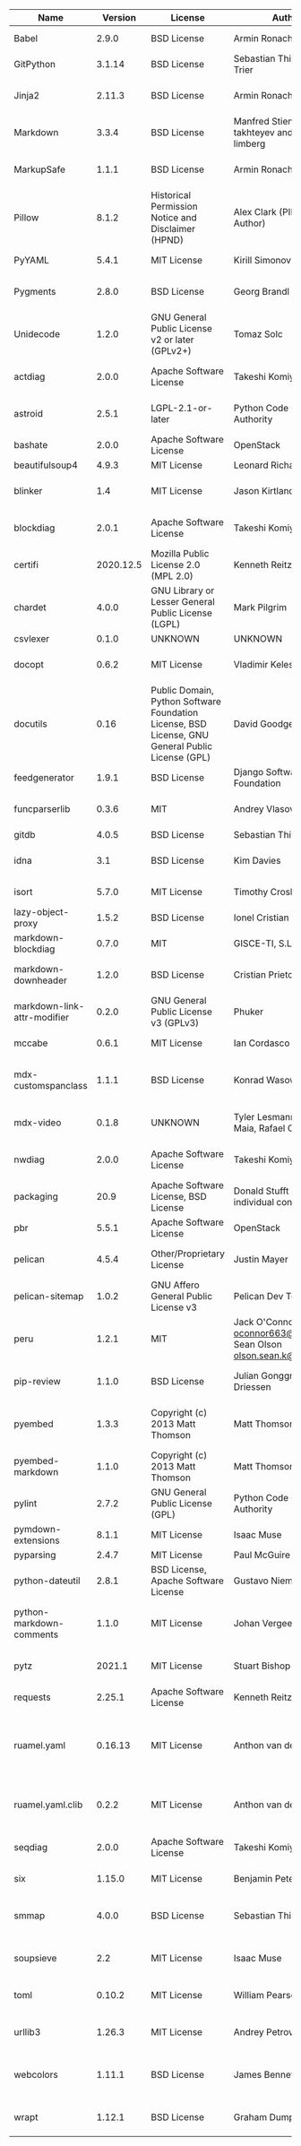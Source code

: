 | Name                        | Version   | License                                                                                          | Author                                                                    | URL                                                             | Description                                                                                                                  |
|-----------------------------|-----------|--------------------------------------------------------------------------------------------------|---------------------------------------------------------------------------|-----------------------------------------------------------------|------------------------------------------------------------------------------------------------------------------------------|
| Babel                       | 2.9.0     | BSD License                                                                                      | Armin Ronacher                                                            | http://babel.pocoo.org/                                         | Internationalization utilities                                                                                               |
| GitPython                   | 3.1.14    | BSD License                                                                                      | Sebastian Thiel, Michael Trier                                            | https://github.com/gitpython-developers/GitPython               | Python Git Library                                                                                                           |
| Jinja2                      | 2.11.3    | BSD License                                                                                      | Armin Ronacher                                                            | https://palletsprojects.com/p/jinja/                            | A very fast and expressive template engine.                                                                                  |
| Markdown                    | 3.3.4     | BSD License                                                                                      | Manfred Stienstra, Yuri takhteyev and Waylan limberg                      | https://Python-Markdown.github.io/                              | Python implementation of Markdown.                                                                                           |
| MarkupSafe                  | 1.1.1     | BSD License                                                                                      | Armin Ronacher                                                            | https://palletsprojects.com/p/markupsafe/                       | Safely add untrusted strings to HTML/XML markup.                                                                             |
| Pillow                      | 8.1.2     | Historical Permission Notice and Disclaimer (HPND)                                               | Alex Clark (PIL Fork Author)                                              | https://python-pillow.org                                       | Python Imaging Library (Fork)                                                                                                |
| PyYAML                      | 5.4.1     | MIT License                                                                                      | Kirill Simonov                                                            | https://pyyaml.org/                                             | YAML parser and emitter for Python                                                                                           |
| Pygments                    | 2.8.0     | BSD License                                                                                      | Georg Brandl                                                              | https://pygments.org/                                           | Pygments is a syntax highlighting package written in Python.                                                                 |
| Unidecode                   | 1.2.0     | GNU General Public License v2 or later (GPLv2+)                                                  | Tomaz Solc                                                                | UNKNOWN                                                         | ASCII transliterations of Unicode text                                                                                       |
| actdiag                     | 2.0.0     | Apache Software License                                                                          | Takeshi Komiya                                                            | http://blockdiag.com/                                           | actdiag generates activity-diagram image from text                                                                           |
| astroid                     | 2.5.1     | LGPL-2.1-or-later                                                                                | Python Code Quality Authority                                             | https://github.com/PyCQA/astroid                                | An abstract syntax tree for Python with inference support.                                                                   |
| bashate                     | 2.0.0     | Apache Software License                                                                          | OpenStack                                                                 | http://docs.openstack.org/developer/bashate/                    | A pep8 equivalent for bash scripts                                                                                           |
| beautifulsoup4              | 4.9.3     | MIT License                                                                                      | Leonard Richardson                                                        | http://www.crummy.com/software/BeautifulSoup/bs4/               | Screen-scraping library                                                                                                      |
| blinker                     | 1.4       | MIT License                                                                                      | Jason Kirtland                                                            | http://pythonhosted.org/blinker/                                | Fast, simple object-to-object and broadcast signaling                                                                        |
| blockdiag                   | 2.0.1     | Apache Software License                                                                          | Takeshi Komiya                                                            | http://blockdiag.com/                                           | blockdiag generates block-diagram image from text                                                                            |
| certifi                     | 2020.12.5 | Mozilla Public License 2.0 (MPL 2.0)                                                             | Kenneth Reitz                                                             | https://certifiio.readthedocs.io/en/latest/                     | Python package for providing Mozilla's CA Bundle.                                                                            |
| chardet                     | 4.0.0     | GNU Library or Lesser General Public License (LGPL)                                              | Mark Pilgrim                                                              | https://github.com/chardet/chardet                              | Universal encoding detector for Python 2 and 3                                                                               |
| csvlexer                    | 0.1.0     | UNKNOWN                                                                                          | UNKNOWN                                                                   | UNKNOWN                                                         | UNKNOWN                                                                                                                      |
| docopt                      | 0.6.2     | MIT License                                                                                      | Vladimir Keleshev                                                         | http://docopt.org                                               | Pythonic argument parser, that will make you smile                                                                           |
| docutils                    | 0.16      | Public Domain, Python Software Foundation License, BSD License, GNU General Public License (GPL) | David Goodger                                                             | http://docutils.sourceforge.net/                                | Docutils -- Python Documentation Utilities                                                                                   |
| feedgenerator               | 1.9.1     | BSD License                                                                                      | Django Software Foundation                                                | https://github.com/getpelican/feedgenerator                     | Standalone version of django.utils.feedgenerator                                                                             |
| funcparserlib               | 0.3.6     | MIT                                                                                              | Andrey Vlasovskikh                                                        | http://code.google.com/p/funcparserlib/                         | Recursive descent parsing library based on functional combinators                                                            |
| gitdb                       | 4.0.5     | BSD License                                                                                      | Sebastian Thiel                                                           | https://github.com/gitpython-developers/gitdb                   | Git Object Database                                                                                                          |
| idna                        | 3.1       | BSD License                                                                                      | Kim Davies                                                                | https://github.com/kjd/idna                                     | Internationalized Domain Names in Applications (IDNA)                                                                        |
| isort                       | 5.7.0     | MIT License                                                                                      | Timothy Crosley                                                           | https://pycqa.github.io/isort/                                  | A Python utility / library to sort Python imports.                                                                           |
| lazy-object-proxy           | 1.5.2     | BSD License                                                                                      | Ionel Cristian Mărieș                                                     | https://github.com/ionelmc/python-lazy-object-proxy             | A fast and thorough lazy object proxy.                                                                                       |
| markdown-blockdiag          | 0.7.0     | MIT                                                                                              | GISCE-TI, S.L.                                                            | https://github.com/gisce/markdown-blockdiag                     | blockdiag extension for Python Markdown                                                                                      |
| markdown-downheader         | 1.2.0     | BSD License                                                                                      | Cristian Prieto                                                           | http://github.com/cprieto/mdx_downheader                        | Python markdown extension to downgrade headers                                                                               |
| markdown-link-attr-modifier | 0.2.0     | GNU General Public License v3 (GPLv3)                                                            | Phuker                                                                    | https://github.com/Phuker/markdown_link_attr_modifier           | A Python-Markdown extension to modify attributes of <a> tag links                                                            |
| mccabe                      | 0.6.1     | MIT License                                                                                      | Ian Cordasco                                                              | https://github.com/pycqa/mccabe                                 | McCabe checker, plugin for flake8                                                                                            |
| mdx-customspanclass         | 1.1.1     | BSD License                                                                                      | Konrad Wasowicz                                                           | https://github.com/exaroth/mdx_custom_span_class                | Markdown extension which allows inserting span elements with custom class                                                    |
| mdx-video                   | 0.1.8     | UNKNOWN                                                                                          | Tyler Lesmann, Italo Maia, Rafael Canovas                                 | UNKNOWN                                                         | Python-Markdown extension for easy video embedding                                                                           |
| nwdiag                      | 2.0.0     | Apache Software License                                                                          | Takeshi Komiya                                                            | http://blockdiag.com/                                           | nwdiag generates network-diagram image from text                                                                             |
| packaging                   | 20.9      | Apache Software License, BSD License                                                             | Donald Stufft and individual contributors                                 | https://github.com/pypa/packaging                               | Core utilities for Python packages                                                                                           |
| pbr                         | 5.5.1     | Apache Software License                                                                          | OpenStack                                                                 | https://docs.openstack.org/pbr/latest/                          | Python Build Reasonableness                                                                                                  |
| pelican                     | 4.5.4     | Other/Proprietary License                                                                        | Justin Mayer                                                              | https://getpelican.com                                          | Static site generator supporting Markdown and reStructuredText                                                               |
| pelican-sitemap             | 1.0.2     | GNU Affero General Public License v3                                                             | Pelican Dev Team                                                          | https://github.com/pelican-plugins/sitemap                      | Pelican plugin to generate sitemap in plain-text or XML format                                                               |
| peru                        | 1.2.1     | MIT                                                                                              | Jack O'Connor <oconnor663@gmail.com>, Sean Olson <olson.sean.k@gmail.com> | https://github.com/buildinspace/peru                            | A tool for fetching code                                                                                                     |
| pip-review                  | 1.1.0     | BSD License                                                                                      | Julian Gonggrijp, Vincent Driessen                                        | https://github.com/jgonggrijp/pip-review                        | pip-review lets you smoothly manage all available PyPI updates.                                                              |
| pyembed                     | 1.3.3     | Copyright (c) 2013 Matt Thomson                                                                  | Matt Thomson                                                              | http://pyembed.github.io                                        | Python OEmbed consumer library with automatic discovery of producers                                                         |
| pyembed-markdown            | 1.1.0     | Copyright (c) 2013 Matt Thomson                                                                  | Matt Thomson                                                              | http://pyembed.github.io                                        | Python Markdown extension for embedding content using OEmbed                                                                 |
| pylint                      | 2.7.2     | GNU General Public License (GPL)                                                                 | Python Code Quality Authority                                             | https://github.com/PyCQA/pylint                                 | python code static checker                                                                                                   |
| pymdown-extensions          | 8.1.1     | MIT License                                                                                      | Isaac Muse                                                                | https://github.com/facelessuser/pymdown-extensions              | Extension pack for Python Markdown.                                                                                          |
| pyparsing                   | 2.4.7     | MIT License                                                                                      | Paul McGuire                                                              | https://github.com/pyparsing/pyparsing/                         | Python parsing module                                                                                                        |
| python-dateutil             | 2.8.1     | BSD License, Apache Software License                                                             | Gustavo Niemeyer                                                          | https://dateutil.readthedocs.io                                 | Extensions to the standard Python datetime module                                                                            |
| python-markdown-comments    | 1.1.0     | MIT License                                                                                      | Johan Vergeer                                                             | https://github.com/johanvergeer/python-markdown-comments        | A Python-Markdown extension to ignore html comments opened by three dashes.                                                  |
| pytz                        | 2021.1    | MIT License                                                                                      | Stuart Bishop                                                             | http://pythonhosted.org/pytz                                    | World timezone definitions, modern and historical                                                                            |
| requests                    | 2.25.1    | Apache Software License                                                                          | Kenneth Reitz                                                             | https://requests.readthedocs.io                                 | Python HTTP for Humans.                                                                                                      |
| ruamel.yaml                 | 0.16.13   | MIT License                                                                                      | Anthon van der Neut                                                       | https://sourceforge.net/p/ruamel-yaml/code/ci/default/tree      | ruamel.yaml is a YAML parser/emitter that supports roundtrip preservation of comments, seq/map flow style, and map key order |
| ruamel.yaml.clib            | 0.2.2     | MIT License                                                                                      | Anthon van der Neut                                                       | https://sourceforge.net/p/ruamel-yaml-clib/code/ci/default/tree | C version of reader, parser and emitter for ruamel.yaml derived from libyaml                                                 |
| seqdiag                     | 2.0.0     | Apache Software License                                                                          | Takeshi Komiya                                                            | http://blockdiag.com/                                           | seqdiag generates sequence-diagram image from text                                                                           |
| six                         | 1.15.0    | MIT License                                                                                      | Benjamin Peterson                                                         | https://github.com/benjaminp/six                                | Python 2 and 3 compatibility utilities                                                                                       |
| smmap                       | 4.0.0     | BSD License                                                                                      | Sebastian Thiel                                                           | https://github.com/gitpython-developers/smmap                   | A pure Python implementation of a sliding window memory map manager                                                          |
| soupsieve                   | 2.2       | MIT License                                                                                      | Isaac Muse                                                                | https://github.com/facelessuser/soupsieve                       | A modern CSS selector implementation for Beautiful Soup.                                                                     |
| toml                        | 0.10.2    | MIT License                                                                                      | William Pearson                                                           | https://github.com/uiri/toml                                    | Python Library for Tom's Obvious, Minimal Language                                                                           |
| urllib3                     | 1.26.3    | MIT License                                                                                      | Andrey Petrov                                                             | https://urllib3.readthedocs.io/                                 | HTTP library with thread-safe connection pooling, file post, and more.                                                       |
| webcolors                   | 1.11.1    | BSD License                                                                                      | James Bennett                                                             | https://github.com/ubernostrum/webcolors                        | A library for working with color names and color values formats defined by HTML and CSS.                                     |
| wrapt                       | 1.12.1    | BSD License                                                                                      | Graham Dumpleton                                                          | https://github.com/GrahamDumpleton/wrapt                        | Module for decorators, wrappers and monkey patching.                                                                         |
